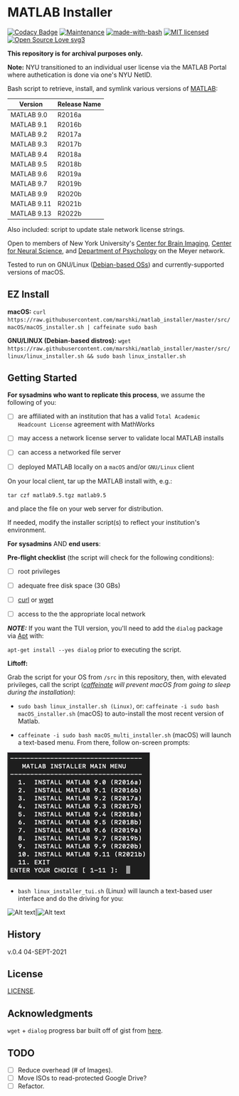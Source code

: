 # MATLAB Installer

[![Codacy Badge](https://api.codacy.com/project/badge/Grade/c7574e6abc1840ab95a0f622170a9af1)](https://www.codacy.com/app/marshki/matlab_installer?utm_source=github.com&amp;utm_medium=referral&amp;utm_content=marshki/matlab_installer&amp;utm_campaign=Badge_Grade)
[![Maintenance](https://img.shields.io/badge/Maintained%3F-no-red.svg)](https://bitbucket.org/lbesson/ansi-colors)
[![made-with-bash](https://img.shields.io/badge/Made%20with-Bash-1f425f.svg)](https://www.gnu.org/software/bash/)
[![MIT licensed](https://img.shields.io/badge/license-MIT-blue.svg)](https://raw.githubusercontent.com/hyperium/hyper/master/LICENSE)
[![Open Source Love svg3](https://badges.frapsoft.com/os/v3/open-source.svg?v=103)](https://github.com/ellerbrock/open-source-badges/)

**This repository is for archival purposes only.**

**Note:** NYU transitioned to an individual user license via the MATLAB Portal where authetication is done via one's NYU NetID.

Bash script to retrieve, install, and symlink various versions of [MATLAB](https://www.mathworks.com/products/matlab.html):

|Version     |Release Name|
|------------|------------|
|MATLAB 9.0  |R2016a      |
|MATLAB 9.1  |R2016b      |
|MATLAB 9.2  |R2017a      |
|MATLAB 9.3  |R2017b      |
|MATLAB 9.4  |R2018a      |
|MATLAB 9.5  |R2018b      |
|MATLAB 9.6  |R2019a      |
|MATLAB 9.7  |R2019b      |
|MATLAB 9.9  |R2020b      |
|MATLAB 9.11 |R2021b      |
|MATLAB 9.13 |R2022b      |

Also included: script to update stale network license strings.

Open to members of New York University's [Center for Brain Imaging](http://cbi.nyu.edu/), [Center for Neural Science](http://www.cns.nyu.edu/), and [Department of Psychology](http://www.psych.nyu.edu/psychology.html) on the Meyer network.

Tested to run on GNU/Linux ([Debian-based OSs](https://www.debian.org/derivatives/#list)) and currently-supported versions of macOS.

## EZ Install

**macOS:** `curl https://raw.githubusercontent.com/marshki/matlab_installer/master/src/macOS/macOS_installer.sh | caffeinate sudo bash`

**GNU/LINUX (Debian-based distros):**
`wget https://raw.githubusercontent.com/marshki/matlab_installer/master/src/linux/linux_installer.sh && sudo bash linux_installer.sh`

## Getting Started

**For sysadmins who want to replicate this process**, we assume the following of you:

- [ ] are affiliated with an institution that has a valid `Total Academic Headcount License` agreement with MathWorks

- [ ] may access a network license server to validate local MATLAB installs

- [ ] can access a networked file server

- [ ] deployed MATLAB locally on a `macOS` and/or `GNU/Linux` client

On your local client, tar up the MATLAB install with, e.g.:

`tar czf matlab9.5.tgz matlab9.5`

and place the file on your web server for distribution.

If needed, modify the installer script(s) to reflect your institution's environment.

**For sysadmins** AND **end users**:

__Pre-flight checklist__ (the script will check for the following conditions):

- [ ] root privileges

- [ ] adequate free disk space (30 GBs)

- [ ] [curl](https://curl.haxx.se/docs/manpage.html) or [wget](https://www.gnu.org/software/wget/)

- [ ]  access to the the appropriate local network

**_NOTE:_** If you want the TUI version, you'll need to add the `dialog` package via [Apt](https://wiki.debian.org/Apt) with:

`apt-get install --yes dialog` prior to executing the script.

__Liftoff:__

Grab the script for your OS from `/src` in this repository, then, with elevated privileges, call the script (*[caffeinate](https://ss64.com/osx/caffeinate.html) will prevent macOS from going to sleep during the installation)*:

* `sudo bash linux_installer.sh (Linux)`, or: `caffeinate -i sudo bash macOS_installer.sh` (macOS) to auto-install the most recent version of Matlab.

* `caffeinate -i sudo bash macOS_multi_installer.sh` (macOS) will launch a text-based menu. From there, follow on-screen prompts:

![Alt text](https://github.com/marshki/matlab_installer/blob/master/docs/matlab_multi.png "multi-install")

* `bash linux_installer_tui.sh` (Linux) will launch a text-based user interface and do the driving for you:

![Alt text](https://github.com/marshki/matlab_installer/blob/master/docs/wget_result.png "http response")|![Alt text](https://github.com/marshki/matlab_installer/blob/master/docs/wget_retrieve.png "retrieve")

## History
v.0.4 04-SEPT-2021

## License
[LICENSE](https://github.com/marshki/matlab_installer/blob/master/LICENSE).

## Acknowledgments
`wget` + `dialog` progress bar built off of gist from [here](https://gist.github.com/Gregsen/7822421).

## TODO

- [ ] Reduce overhead (# of Images).
- [ ] Move ISOs to read-protected Google Drive?
- [ ] Refactor.
